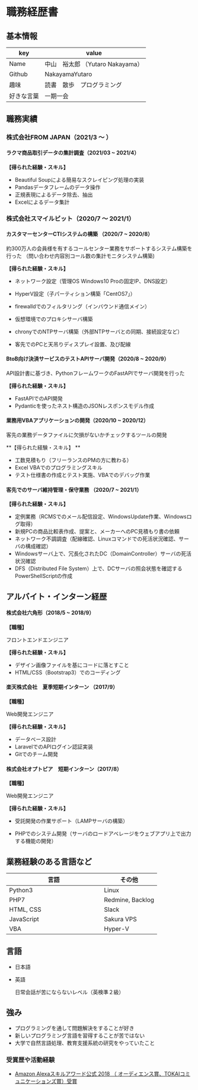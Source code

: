# 職務経歴書



## 基本情報

|key|value|
|---|-----|
|Name|中山　裕太郎 （Yutaro Nakayama）|
|Github|NakayamaYutaro|
|趣味|読書　散歩　プログラミング|
|好きな言葉|一期一会|



## 職務実績

### 株式会社FROM JAPAN（2021/3 〜 ）

#### ラクマ商品取引データの集計調査（2021/03 ~ 2021/4）

**【得られた経験・スキル】**

- Beautiful Soupによる簡易なスクレイピング処理の実装
- Pandasデータフレームのデータ操作
- 正規表現によるデータ除去、抽出
- Excelによるデータ集計


### 株式会社スマイルビット（2020/7 〜 2021/1）

#### カスタマーセンターCTIシステムの構築 （2020/7 ~ 2020/8）
約300万人の会員様を有するコールセンター業務をサポートするシステム構築を行った 
（問い合わせ内容別コール数の集計モニタシステム構築)

**【得られた経験・スキル】**

- ネットワーク設定（管理OS Windows10 Proの固定IP、DNS設定）
- HyperV設定（子パーティション構築「CentOS7」）
- firewalldでのフィルタリング（インバウンド通信メイン）
- 仮想環境でのプロキシサーバ構築
- chronyでのNTPサーバ構築（外部NTPサーバとの同期、接続設定など）

- 客先でのPCと天吊りディスプレイ設置、及び配線









#### BtoB向け決済サービスのテストAPIサーバ開発（2020/8 ~ 2020/9）

API設計書に基づき、PythonフレームワークのFastAPIでサーバ開発を行った

**【得られた経験・スキル】**

- FastAPIでのAPI開発
- Pydanticを使ったネスト構造のJSONレスポンスモデル作成

#### 業務用VBAアプリケーションの開発（2020/10 ~ 2020/12）  
客先の業務データファイルに欠損がないかチェックするツールの開発  

**【得られた経験・スキル】 **

- 工数見積もり（フリーランスのPMの方に教わる）
- Excel VBAでのプログラミングスキル
- テスト仕様書の作成とテスト実施、VBAでのデバッグ作業

#### 客先でのサーバ維持管理・保守業務 （2020/7 ~ 2021/1）

**【得られた経験・スキル】**

- 定例業務（RCMSでのメール配信設定、WindowsUpdate作業、Windowsログ取得）
- 新規PCの商品比較表作成、提案と、メーカーへのPC見積もり書の依頼
- ネットワーク不調調査（配線確認、Linuxコマンドでの死活状況確認、サーバの構成確認）
- Windowsサーバ上で、冗長化されたDC（DomainController）サーバの死活状況確認
- DFS（Distributed File System）上で、DCサーバの照会状態を確認するPowerShellScriptの作成



## アルバイト・インターン経歴

#### 株式会社六角形（2018/5 ~ 2018/9） 
**【職種】**  

   フロントエンドエンジニア

**【得られた経験・スキル】** 

- デザイン画像ファイルを基にコードに落とすこと
- HTML/CSS（Bootstrap3）でのコーディング

#### 楽天株式会社　夏季短期インターン （2017/9）
**【職種】**

   Web開発エンジニア  

**【得られた経験・スキル】**  

- データベース設計
- LaravelでのAPIログイン認証実装
- Gitでのチーム開発

#### 株式会社オプトピア　短期インターン（2017/8）
**【職種】**

   Web開発エンジニア

**【得られた経験・スキル】**

- 受託開発の作業サポート（LAMPサーバの構築）

- PHPでのシステム開発（サーバのロードアベレージをウェブアプリ上で出力する機能の開発）

  

## 業務経験のある言語など

| 言語　　　　　　　　　　　　　| その他          |
| --------------------------- | --------------- |
| Python3                     | Linux           |
| PHP7                        | Redmine, Backlog  |
| HTML, CSS                   | Slack        |
| JavaScript          | Sakura VPS |
| VBA                         | Hyper-V |



## 言語

- 日本語
- 英語

  日常会話が苦にならないレベル（英検準２級）



## 強み
- プログラミングを通して問題解決をすることが好き
- 新しいプログラミング言語を習得することが苦ではない
- 大学で自然言語処理、教育支援系統の研究をやっていたこと



### 受賞歴や活動経験

* [Amazon Alexaスキルアワード公式 2018 （ オーディエンス賞、TOKAIコミュニケーションズ賞）受賞](https://techplay.jp/event/682307)  
  
  
